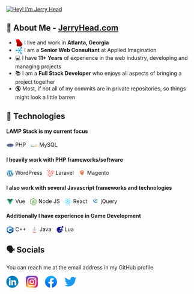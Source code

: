[<img src="https://raw.githubusercontent.com/JerryHead/JerryHead/master/jerryhead-profile.gif" alt="Hey! I'm Jerry Head" title="Hey! I'm Jerry Head"/>](https://jerryhead.com/)

## 🧙 About Me - [JerryHead.com](https://jerryhead.com/)
- <img src="https://raw.githubusercontent.com/JerryHead/JerryHead/master/georgia.png" height="20px" align="center" alt="I live in Atlanta, GA" title="I live in Atlanta, GA"/> I live and work in **Atlanta, Georgia**
- <img src="https://raw.githubusercontent.com/JerryHead/JerryHead/master/ai.png" height="20px" align="center" alt="Applied Imagination" title="Applied Imagination"/> I am a **Senior Web Consultant** at Applied Imagination
- 💻 I have **11+ Years** of experience in the web industry, developing and managing projects
- 📚 I am a **Full Stack Developer** who enjoys all aspects of bringing a project together
- 🔇 Most, if not all of my commits are in private repositories, so things might look a little barren

## 📼 Technologies
#### LAMP Stack is my current focus
<img src="https://raw.githubusercontent.com/JerryHead/JerryHead/master/php.png" height="20px" align="center"/> PHP &nbsp; <img src="https://raw.githubusercontent.com/JerryHead/JerryHead/master/mysql.png" height="20px" align="center"/> MySQL
#### I heavily work with PHP frameworks/software
<img src="https://raw.githubusercontent.com/JerryHead/JerryHead/master/wp.png" height="20px" align="center"/> WordPress &nbsp; <img src="https://raw.githubusercontent.com/JerryHead/JerryHead/master/laravel.png" height="20px" align="center"/> Laravel &nbsp; <img src="https://raw.githubusercontent.com/JerryHead/JerryHead/master/magento.png" height="20px" align="center"/> Magento
#### I also work with several Javascript frameworks and technologies
<img src="https://raw.githubusercontent.com/JerryHead/JerryHead/master/vue.png" height="20px" align="center"/> Vue &nbsp; <img src="https://raw.githubusercontent.com/JerryHead/JerryHead/master/nodejs.png" height="20px" align="center"/> Node JS &nbsp; <img src="https://raw.githubusercontent.com/JerryHead/JerryHead/master/react.png" height="20px" align="center"/> React &nbsp; <img src="https://raw.githubusercontent.com/JerryHead/JerryHead/master/jquery.png" height="20px" align="center"/> jQuery
#### Additionally I have experience in Game Development
<img src="https://raw.githubusercontent.com/JerryHead/JerryHead/master/c++.png" height="20px" align="center"/> C++ &nbsp; <img src="https://raw.githubusercontent.com/JerryHead/JerryHead/master/java.png" height="20px" align="center"/> Java &nbsp; <img src="https://raw.githubusercontent.com/JerryHead/JerryHead/master/lua.png" height="20px" align="center"/> Lua

## 🗣️ Socials
You can reach me at the email address in my GitHub profile

[<img src="https://raw.githubusercontent.com/JerryHead/JerryHead/master/linkedin.png" height="32px" align="center" alt="Follow Jerry on LinkedIn" title="Follow Jerry on LinkedIn"/>](https://www.linkedin.com/in/jerry-head-254b33b0/) &nbsp; &nbsp;
[<img src="https://raw.githubusercontent.com/JerryHead/JerryHead/master/instagram.png" height="32px" align="center" alt="Follow Jerry on Instagram" title="Follow Jerry on Instagram"/>](https://www.instagram.com/jerrybhead/) &nbsp; &nbsp;
[<img src="https://raw.githubusercontent.com/JerryHead/JerryHead/master/facebook.png" height="32px" align="center" alt="Follow Jerry on Facebook" title="Follow Jerry on Facebook"/>](https://www.facebook.com/jerrybhead/) &nbsp; &nbsp;
[<img src="https://raw.githubusercontent.com/JerryHead/JerryHead/master/twitter.png" height="32px" align="center" alt="Follow Jerry on Twitter" title="Follow Jerry on Twitter"/>](https://twitter.com/jerrybhead/)

<!--
## 🎪 Hobbies
#### Outside of work I enjoy the following things!
- 🎮 Games with my three lifelong friends
- 📐 Woodworking and shop projects
- ⚾ Sports, 🪓 Braves, 🐾 Bulldogs, 🐘 Athletics, 🦅 Falcons
- 🦌 Hunting and outdoors
-->
